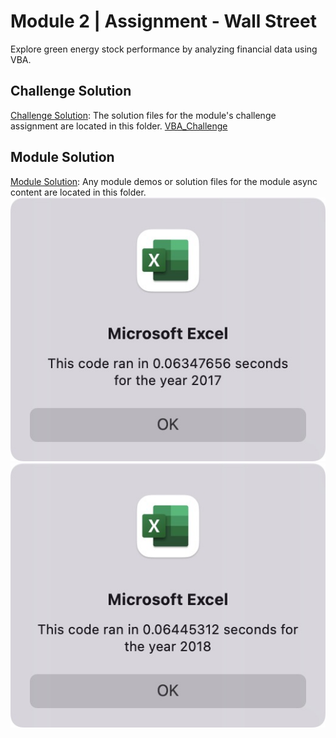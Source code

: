 # Module 2 | Assignment - Wall Street

Explore green energy stock performance by analyzing financial data using VBA.

## Challenge Solution

[Challenge Solution](Challenge_Solution): The solution files for the module's challenge assignment are located in this folder.
[VBA_Challenge](/VBA_Challenge.xlsm)

## Module Solution

[Module Solution](Module_Solution): Any module demos or solution files for the module async content are located in this folder.
![VBA_Challenge_2017](/VBA_Challenge_2017.png)
![VBA_Challenge_2018](/VBA_Challenge_2018.png)
